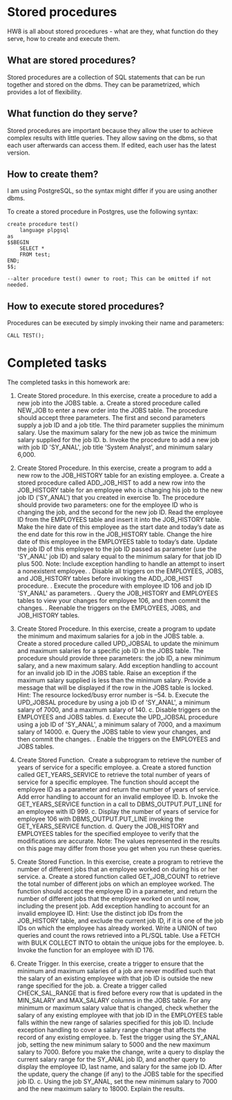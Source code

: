 # Stored procedures
HW8 is all about stored procedures - what are they, what function do they serve, how to create and execute them.

## What are stored procedures?
Stored procedures are a collection of SQL statements that can be run together and stored on the dbms.
They can be parametrized, which provides a lot of flexibility.

## What function do they serve?
Stored procedures are important because they allow the user to achieve complex results with little queries.
They allow saving on the dbms, so that each user afterwards can access them. If edited, each user has the latest version.

## How to create them?
I am using PostgreSQL, so the syntax might differ if you are using another dbms.

To create a stored procedure in Postgres, use the following syntax:

```postgresql
create procedure test()
    language plpgsql
as
$$BEGIN
    SELECT *
    FROM test;
END;
$$;

--alter procedure test() owner to root; This can be omitted if not needed.
```

## How to execute stored procedures? 
Procedures can be executed by simply invoking their name and parameters:

```postgresql
CALL TEST();
```

# Completed tasks
The completed tasks in this homework are:
1. Create Stored procedure.
In this exercise, create a procedure to add a new job into the JOBS table.
a. Create a stored procedure called NEW_JOB to enter a new order into the JOBS table. The procedure should accept three parameters. The first and second parameters supply a job ID and a job title. The third parameter supplies the minimum salary. Use the maximum salary for the new job as twice the minimum salary supplied for the job ID.
b. Invoke the procedure to add a new job with job ID 'SY_ANAL', job title 'System Analyst', and minimum salary 6,000.


2. Create Stored Procedure.
In this exercise, create a program to add a new row to the JOB_HISTORY table for an existing employee. 
 a. Create a stored procedure called ADD_JOB_HIST to add a new row into the JOB_HISTORY table for an employee who is changing his job to the new job ID ('SY_ANAL') that you created in exercise 1b.
The procedure should provide two parameters: one for the employee ID who is changing the job, and the second for the new job ID. Read the employee ID from the EMPLOYEES table and insert it into the JOB_HISTORY table. Make the hire date of this employee as the start date and today’s date as the end date for this row in the JOB_HISTORY table.
Change the hire date of this employee in the EMPLOYEES table to today’s date. Update the job ID of this employee to the job ID passed as parameter (use the 'SY_ANAL' job ID) and salary equal to the minimum salary for that job ID plus 500.
Note: Include exception handling to handle an attempt to insert a nonexistent employee.
. Disable all triggers on the EMPLOYEES, JOBS, and JOB_HISTORY tables before invoking the ADD_JOB_HIST procedure.
. Execute the procedure with employee ID 106 and job ID 'SY_ANAL' as parameters.
. Query the JOB_HISTORY and EMPLOYEES tables to view your changes for employee 106, and then commit the changes.
. Reenable the triggers on the EMPLOYEES, JOBS, and JOB_HISTORY tables.
 

3. Create Stored Procedure. In this exercise, create a program to update the minimum and maximum salaries for a job in the JOBS table.
a. Create a stored procedure called UPD_JOBSAL to update the minimum and maximum salaries for a specific job ID in the JOBS table. The procedure should provide three parameters: the job ID, a new minimum salary, and a new maximum salary. Add exception handling to account for an invalid job ID in the JOBS table. Raise an exception if the maximum salary supplied is less than the minimum salary. Provide a message that will be displayed if the row in the JOBS table is locked.
Hint: The resource locked/busy error number is –54.
b. Execute the UPD_JOBSAL procedure by using a job ID of 'SY_ANAL', a minimum salary of 7000, and a maximum salary of 140.
c. Disable triggers on the EMPLOYEES and JOBS tables.
d. Execute the UPD_JOBSAL procedure using a job ID of 'SY_ANAL', a minimum salary of 7000, and a maximum salary of 14000.
e. Query the JOBS table to view your changes, and then commit the changes.
. Enable the triggers on the EMPLOYEES and JOBS tables.
 

4. Create Stored Function.  Create a subprogram to retrieve the number of years of service for a specific employee.
a. Create a stored function called GET_YEARS_SERVICE to retrieve the total number of years of service for a specific employee. The function should accept the employee ID as a parameter and return the number of years of service. Add error handling to account for an invalid employee ID.
b. Invoke the GET_YEARS_SERVICE function in a call to DBMS_OUTPUT.PUT_LINE for an employee with ID 999.
c. Display the number of years of service for employee 106 with
DBMS_OUTPUT.PUT_LINE invoking the GET_YEARS_SERVICE function.
d. Query the JOB_HISTORY and EMPLOYEES tables for the specified employee to verify that the modifications are accurate. Note: The values represented in the results on this page may differ from those you get when you run these queries.
 

5. Create Stored Function. In this exercise, create a program to retrieve the number of different jobs that an employee worked on during his or her service.
a. Create a stored function called GET_JOB_COUNT to retrieve the total number of different jobs on which an employee worked.
The function should accept the employee ID in a parameter, and return the number of different jobs that the employee worked on until now, including the present job. Add exception handling to account for an invalid employee ID. Hint: Use the distinct job IDs from the JOB_HISTORY table, and exclude the current job ID, if it is one of the job IDs on which the employee has already worked. Write a UNION of two queries and count the rows retrieved into a PL/SQL table. Use a FETCH with BULK COLLECT INTO to obtain the unique jobs for the employee.
b. Invoke the function for an employee with ID 176.
 

6. Create Trigger.
In this exercise, create a trigger to ensure that the minimum and maximum salaries of a job are never modified such that the salary of an existing employee with that job ID is outside the new range specified for the job.
a. Create a trigger called CHECK_SAL_RANGE that is fired before every row that is updated in the MIN_SALARY and MAX_SALARY columns in the JOBS table. For any minimum or maximum salary value that is changed, check whether the salary of any existing employee with that job ID in the EMPLOYEES table falls within the new range of salaries specified for this job ID. Include exception handling to cover a salary range change that affects the record of any existing employee.
b. Test the trigger using the SY_ANAL job, setting the new minimum salary to 5000 and the new maximum salary to 7000. Before you make the change, write a query to display the current salary range for the SY_ANAL job ID, and another query to display the employee ID, last name, and salary for the same job ID. After the update, query the change (if any) to the JOBS table for the specified job ID.
c. Using the job SY_ANAL, set the new minimum salary to 7000 and the new maximum salary to 18000. Explain the results.